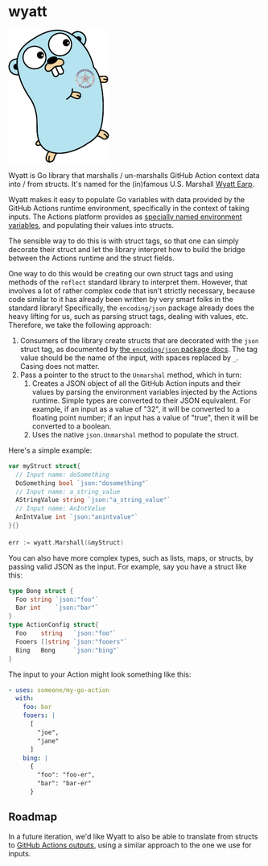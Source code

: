 # wyatt

![](doc/img/gophermarshall_small.png)

Wyatt is Go library that marshalls / un-marshalls GitHub Action context data into / from structs. It's named for
the (in)famous U.S. Marshall [Wyatt
Earp](https://history.howstuffworks.com/historical-figures/wyatt-earp.htm).

Wyatt makes it easy to populate Go variables with data provided by the GitHub
Actions runtime environment, specifically in the context of taking inputs. The Actions platform
provides as [specially named environment
variables](https://docs.github.com/en/actions/creating-actions/metadata-syntax-for-github-actions#example-specifying-inputs),
and populating their values into structs.

The sensible way to do this is with struct tags, so that one can simply decorate their struct and
let the library interpret how to build the bridge between the Actions runtime and the struct fields.

One way to do this would be creating our own struct tags and using methods of the `reflect` standard
library to interpret them. However, that involves a lot of rather complex code that isn't strictly
necessary, because code similar to it has already been written by very smart folks in the standard
library! Specifically, the `encoding/json` package already does the heavy lifting for us, such as
parsing struct tags, dealing with values, etc. Therefore, we take the following approach:

1. Consumers of the library create structs that are decorated with the `json` struct tag, as
documented by [the `encoding/json` package docs](https://pkg.go.dev/encoding/json#Marshal). The
tag value should be the name of the input, with spaces replaced by `_`. Casing does not matter.
2. Pass a pointer to the struct to the `Unmarshal` method, which in turn:
    1. Creates a JSON object of all the GitHub Action inputs and their values by parsing the environment
    variables injected by the Actions runtime. Simple types are converted to their JSON equivalent. For
    example, if an input as a value of "32", it will be converted to a floating point number; if an
    input has a value of "true", then it will be converted to a boolean.
    2. Uses the native `json.Unmarshal` method to populate the struct.

Here's a simple example:
```go
var myStruct struct{
  // Input name: doSomething
  DoSomething bool `json:"dosomething"`
  // Input name: a_string_value
  AStringValue string `json:"a_string_value"`
  // Input name: AnIntValue
  AnIntValue int `json:"anintvalue"`
}{}

err := wyatt.Marshall(&myStruct)
```

You can also have more complex types, such as lists, maps, or structs, by passing valid JSON
as the input. For example, say you have a struct like this:

```go
type Bong struct {
  Foo string `json:"foo"`
  Bar int    `json:"bar"`
}
type ActionConfig struct{
  Foo    string   `json:"foo"`
  Fooers []string `json:"fooers"`
  Bing   Bong     `json:"bing"`
}
```

The input to your Action might look something like this:
```yaml
- uses: someone/my-go-action
  with:
    foo: bar
    fooers: |
      [
        "joe",
        "jane"
      ]
    bing: |
      {
        "foo": "foo-er",
        "bar": "bar-er"
      }
```

## Roadmap

In a future iteration, we'd like Wyatt to also be able to translate from structs to [GitHub Actions
outputs](https://docs.github.com/en/actions/creating-actions/metadata-syntax-for-github-actions#outputs-for-docker-container-and-javascript-actions),
using a similar approach to the one we use for inputs.
